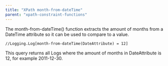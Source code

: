 ```yaml
---
title: "XPath month-from-dateTime"
parent: "xpath-constraint-functions"
---
```



The month-from-dateTime() function extracts the amount of months from a DateTime attribute so it can be used to compare to a value.

```
//Logging.Log[month-from-dateTime(DateAttribute) = 12]

```

This query returns all Logs where the amount of months in DateAttribute is 12, for example 2011-12-30.
